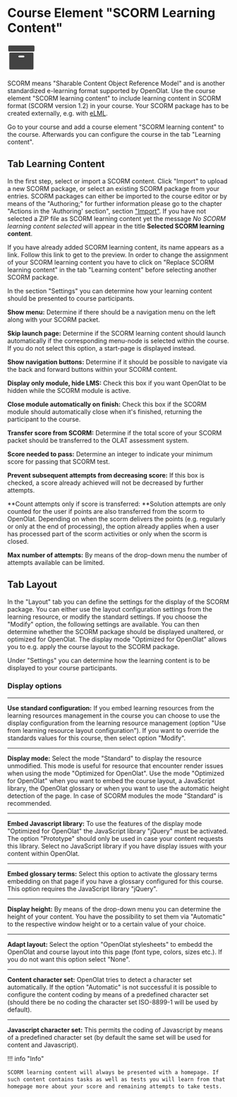 # Course Element "SCORM Learning Content"

![scorm learning content icon](assets/scorm.png)

SCORM means "Sharable Content Object Reference Model" and is another
standardized e-learning format supported by OpenOlat. Use the course element
"SCORM learning content" to include learning content in SCORM format (SCORM
version 1.2) in your course. Your SCORM package has to be created externally,
e.g. with [eLML](http://www.elml.org "eLML").

Go to your course and add a course element "SCORM learning content" to the
course. Afterwards you can configure the course in the tab "Learning content".

## Tab Learning Content

In the first step, select or import a SCORM content. Click "Import" to upload a new SCORM package, or select an existing SCORM package from your entries. SCORM packages can either be imported to the course editor or by means of the "Authoring;" for further information please go to the chapter "Actions in the 'Authoring' section", section
["Import"](../area_modules/authoring_new_course.md#import-learning-resources). If you have not selected a ZIP file as SCORM learning content yet the message _No SCORM learning content selected_ will appear in the title **Selected SCORM learning content**.

If you have already added SCORM learning content, its name appears as a link. Follow this link to get to the preview. In order to change the assignment of your SCORM learning content you have to click on "Replace SCORM learning content" in the tab "Learning content" before selecting another SCORM package.

In the section "Settings" you can determine how your learning content should
be presented to course participants.

 **Show menu:** Determine if there should be a navigation menu on the left
along with your SCORM packet.

 **Skip launch page:** Determine if the SCORM learning content should launch
automatically if the corresponding menu-node is selected within the course. If
you do not select this option, a start-page is displayed instead.

 **Show navigation buttons:** Determine if it should be possible to navigate
via the back and forward buttons within your SCORM content.

 **Display only module, hide LMS:** Check this box if you want OpenOlat to be
hidden while the SCORM module is active.

 **Close module automatically on finish:** Check this box if the SCORM module
should automatically close when it's finished, returning the participant to
the course.

 **Transfer score from SCORM:** Determine if the total score of your SCORM
packet should be transferred to the OLAT assessment system.

 **Score needed to pass:** Determine an integer to indicate your minimum score
for passing that SCORM test.

 **Prevent subsequent attempts from decreasing score:** If this box is
checked, a score already achieved will not be decreased by further attempts.

 **Count attempts only if score is transferred:  **Solution attempts are only
counted for the user if points are also transferred from the scorm to
OpenOlat. Depending on when the scorm delivers the points (e.g. regularly or
only at the end of processing), the option already applies when a user has
processed part of the scorm activities or only when the scorm is closed.

 **Max number of attempts:** By means of the drop-down menu the number of
attempts available can be limited.

##   Tab Layout

In the "Layout" tab you can define the settings for the display of the SCORM
package. You can either use the layout configuration settings from the
learning resource, or modify the standard settings. If you choose the "Modify"
option, the following settings are available. You can then determine whether
the SCORM package should be displayed unaltered, or optimized for OpenOlat.
The display mode "Optimized for OpenOlat" allows you to e.g. apply the course
layout to the SCORM package.

Under "Settings" you can determine how the learning content is to be displayed
to your course participants.

### Display options

* * *

 **Use standard configuration:** If you embed learning resources from the
learning resources management in the course you can choose to use the display
configuration from the learning resource management (option "Use from learning
resource layout configuration"). If you want to override the standards values
for this course, then select option "Modify".

* * *

 **Display mode:** Select the mode "Standard" to display the resource
unmodified. This mode is useful for resource that encounter render issues when
using the mode "Optimized for OpenOlat". Use the mode "Optimized for OpenOlat"
when you want to embed the course layout, a JavaScript library, the OpenOlat
glossary or when you want to use the automatic height detection of the page.
In case of SCORM modules the mode "Standard" is recommended.

* * *

 **Embed Javascript library:** To use the features of the display mode
"Optimized for OpenOlat" the JavaScript library "jQuery" must be activated.
The option "Prototype" should only be used in case your content requests this
library. Select no JavaScript library if you have display issues with your
content within OpenOlat.

* * *

 **Embed glossary terms:** Select this option to activate the glossary terms
embedding on that page if you have a glossary configured for this course. This
option requires the JavaScript library "jQuery".

* * *

 **Display height:** By means of the drop-down menu you can determine the
height of your content. You have the possibility to set them via "Automatic"
to the respective window height or to a certain value of your choice.

* * *

 **Adapt layout:** Select the option "OpenOlat stylesheets" to embedd the
OpenOlat and course layout into this page (font type, colors, sizes etc.). If
you do not want this option select "None".

* * *

 **Content character set:** OpenOlat tries to detect a character set
automatically. If the option "Automatic" is not successful it is possible to
configure the content coding by means of a predefined character set (should
there be no coding the character set ISO-8899-1 will be used by default).

* * *

 **Javascript character set:** This permits the coding of Javascript by means
of a predefined character set (by default the same set will be used for
content and Javascript).

!!! info "Info"

    SCORM learning content will always be presented with a homepage. If such content contains tasks as well as tests you will learn from that homepage more about your score and remaining attempts to take tests.

